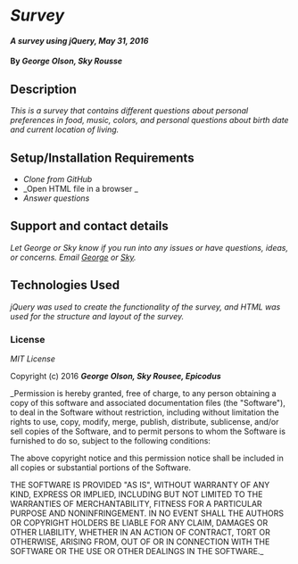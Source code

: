 # _Survey_

#### _A survey using jQuery, May 31, 2016_

#### By _**George Olson, Sky Rousse**_

## Description

_This is a survey that contains different questions about personal preferences in food, music, colors, and personal questions about birth date and current location of living._

## Setup/Installation Requirements

* _Clone from GitHub_
* _Open HTML file in a browser _
* _Answer questions_

## Support and contact details

_Let George or Sky know if you run into any issues or have questions, ideas, or concerns. Email <a href="mailto:georgeolson92@gmail.com">George</a> or <a href="mailto:skyrousse@gmail.com">Sky</a>._

## Technologies Used

_jQuery was used to create the functionality of the survey, and HTML was used for the structure and layout of the survey._

### License

*MIT License*

Copyright (c) 2016 **_George Olson, Sky Rousee, Epicodus_**

_Permission is hereby granted, free of charge, to any person obtaining a copy
of this software and associated documentation files (the "Software"), to deal
in the Software without restriction, including without limitation the rights
to use, copy, modify, merge, publish, distribute, sublicense, and/or sell
copies of the Software, and to permit persons to whom the Software is
furnished to do so, subject to the following conditions:

The above copyright notice and this permission notice shall be included in all
copies or substantial portions of the Software.

THE SOFTWARE IS PROVIDED "AS IS", WITHOUT WARRANTY OF ANY KIND, EXPRESS OR
IMPLIED, INCLUDING BUT NOT LIMITED TO THE WARRANTIES OF MERCHANTABILITY,
FITNESS FOR A PARTICULAR PURPOSE AND NONINFRINGEMENT. IN NO EVENT SHALL THE
AUTHORS OR COPYRIGHT HOLDERS BE LIABLE FOR ANY CLAIM, DAMAGES OR OTHER
LIABILITY, WHETHER IN AN ACTION OF CONTRACT, TORT OR OTHERWISE, ARISING FROM,
OUT OF OR IN CONNECTION WITH THE SOFTWARE OR THE USE OR OTHER DEALINGS IN THE
SOFTWARE._
